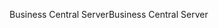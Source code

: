 <span data-ttu-id="c68d3-101">Business Central Server</span><span class="sxs-lookup"><span data-stu-id="c68d3-101">Business Central Server</span></span>